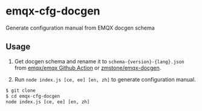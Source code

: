 # emqx-cfg-docgen

Generate configuration manual from EMQX docgen schema

## Usage

1. Get docgen schema and rename it to `schema-{version}-{lang}.json` from [emqx/emqx Github Action](https://github.com/emqx/emqx/actions/workflows/build_slim_packages.yaml) or [zmstone/emqx-docgen](https://github.com/zmstone/emqx-docgen).

2. Run `node index.js [ce, ee] [en, zh]` to generate configuration manual.

```bash
$ git clone
$ cd emqx-cfg-docgen
node index.js [ce, ee] [en, zh] 
```

